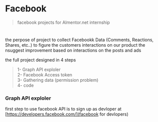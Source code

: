 # Facebook
> facebook projects for Almentor.net internship
#


the perpose of project to collect Facebookk Data (Comments, Reactions, Shares, etc..) to figure the customers interactions on our product 
the nsuggest improvement based on interactions on the posts and ads 

the full project designed in 4 steps

> 1- Graph API exploler <br>
> 2- Facebook Access token<br>
> 3- Gathering data (permission problem) <br>
> 4- code <br>

### Graph API exploler 
first step to use facebook API is to sign up as devloper at [https://developers.facebook.com/](facebook for devlopers)

